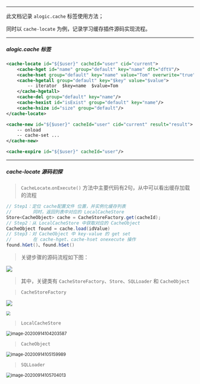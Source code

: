------

此文档记录 ```alogic.cache``` 标签使用方法；

同时以 ```cache-locate``` 为例，记录学习缓存插件源码实现流程。

------

##### alogic.cache 标签

```xml
<cache-locate id="${$user}" cacheId="user" cid="current">
    <cache-hget id="name" group="default" key="name" dft="dftV"/>
    <cache-hset group="default" key="name" value="Tom" overwrite="true" raw="false"/>
    <cache-hgetall group="default" key="$key" value="$value">
    	-- iterator  $key=name  $value=Tom
    </cache-hgetall>    
	<cache-del group="default" key="name"/>	
    <cache-hexist id="isExist" group="default" key="name"/>
    <cache-hsize id="size" group="default"/>    
</cache-locate>

<cache-new id="${$user}" cacheId="user" cid="current" result="result">
	-- onload
    -- cache-set ...
</cache-new>

<cache-expire id="${$user}" cacheId="user"/>
```

------

##### cache-locate 源码初探

> ```CacheLocate```.```onExecute()``` 方法中主要代码有2句，从中可以看出缓存加载的流程

```java
// Step1：定位 cache配置文件 位置，并实例化缓存列表
//        同时，返回列表中对应的 LocalCacheStore
Store<CacheObject> cache = CacheStoreFactory.get(cacheId);
// Step2：从 LocalCacheStore 中获取对应的 CacheObject
CacheObject found = cache.load(idValue)
// Step3：对 CacheObject 中 key-value 的 get set
// 		  在 cache-hget、cache-hset onexecute 操作
found.hGet()、found.hSet() 
```

> 关键步骤的源码流程如下图：

![](./pictures/034.png)

> 其中，关键类有 ```CacheStoreFactory```、```Store```、```SQLLoader``` 和 ```CacheObject```

> ```CacheStoreFactory```

![](./pictures/031.png)

<img src="./pictures/032.png" style="zoom: 67%;" />

> ```LocalCacheStore```

<img src="./pictures/033.png" alt="image-20200914104203587" style="zoom:80%;" />

> ```CacheObject```

<img src="./pictures/035.png" alt="image-20200914105159989" style="zoom:80%;" />

> ```SQLLoader```

<img src="./pictures/036.png" alt="image-20200914105704013" style="zoom:80%;" />